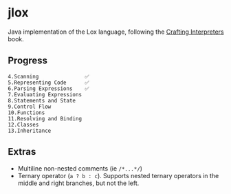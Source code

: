 # jlox

Java implementation of the Lox language, following the [Crafting Interpreters](http://craftinginterpreters.com/) book.

## Progress
    4.Scanning               ✅
    5.Representing Code      ✅
    6.Parsing Expressions    ✅
    7.Evaluating Expressions 
    8.Statements and State
    9.Control Flow
    10.Functions
    11.Resolving and Binding
    12.Classes
    13.Inheritance

## Extras

- Multiline non-nested comments (ie `/*...*/`)
- Ternary operator (`a ? b : c`). Supports nested ternary operators in the middle and right branches, but not the left.